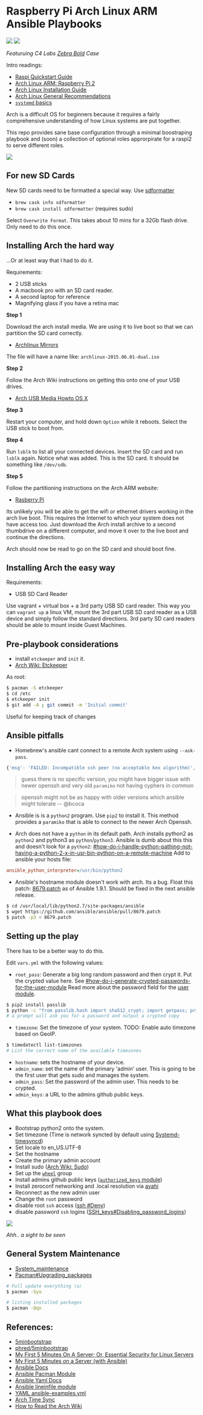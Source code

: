 # Raspberry Pi Arch Linux ARM Ansible Playbooks

![](img/raspi1.jpg)
![](img/raspi2.jpg)

*Featuruing C4 Labs [Zebra Bold](http://www.amazon.com/Zebra-Bold-case-Raspberry-Black/dp/B00UFEBYNS) Case*

Intro readings:

- [Raspi Quickstart Guide](http://raspberrypi.org/qsg)
- [Arch Linux ARM: Raspberry Pi 2](http://archlinuxarm.org/platforms/armv7/broadcom/raspberry-pi-2)
- [Arch Linux Installation Guide](https://wiki.archlinux.org/index.php/Installation_guide)
- [Arch Linux General Recommendations](https://wiki.archlinux.org/index.php/General_recommendations)
- [`systemd` basics](https://wiki.archlinux.org/index.php/Systemd#Basic_systemctl_usage)

Arch is a difficult OS for beginners because it requires a fairly comprehensive understanding of how Linux systems are put together.

This repo provides sane base configuration through a minimal boostraping playbook and (soon) a collection of optional roles approrpirate for a raspi2 to serve different roles.

![](img/ohyes.gif)

## For new SD Cards

New SD cards need to be formatted a special way.  Use [sdformatter](https://www.sdcard.org/downloads/formatter_4/)

- `brew cask info sdformatter`
- `brew cask install sdformatter` (requires sudo)

Select `Overwrite Format`.  This takes about 10 mins for a 32Gb flash drive.  Only need to do this once.

## Installing Arch the hard way

...Or at least way that I had to do it.

Requirements:

- 2 USB sticks
- A macbook pro with an SD card reader.
- A second laptop for reference
- Magnifying glass if you have a retina mac


**Step 1**

Download the arch install media.  We are using it to live boot so that we can partition the SD card correctly.

- [Archlinux Mirrors](https://www.archlinux.org/download/)

The file will have a name like: `archlinux-2015.06.01-dual.iso`

**Step 2**

Follow the Arch Wiki instructions on getting this onto one of your USB drives.

- [Arch USB Media Howto OS X](https://wiki.archlinux.org/index.php/USB_flash_installation_media#In_Mac_OS_X)

**Step 3**

Restart your computer, and hold down `Option` while it reboots.  Select the USB stick to boot from.

**Step 4**

Run `lsblk` to list all your connected devices.  Insert the SD card and run `lsblk` again.  Notice what was added.  This is the SD card.  It should be something like `/dev/sdb`.

**Step 5**

Follow the partitioning instructions on the Arch ARM website:

- [Rasberry Pi](http://archlinuxarm.org/platforms/armv7/broadcom/raspberry-pi-2)

Its unlikely you will be able to get the wifi or ethernet drivers working in the arch live boot.  This requires the Internet to which your system does not have access too.  Just download the Arch install archive to a second thumbdrive on a different computer, and move it over to the live boot and continue the directions.

Arch should now be read to go on the SD card and should boot fine.

## Installing Arch the easy way

Requirements:

- USB SD Card Reader

Use vagrant + virtual box + a 3rd party USB SD card reader. This way you can `vagrant up` a linux VM, mount the 3rd part USB SD card reader as a USB device and simply follow the standard directions.  3rd party SD card readers should be able to mount inside Guest Machines.

## Pre-playbook considerations

- install `etckeeper` and `init` it.
- [Arch Wiki: Etckeeper](https://wiki.archlinux.org/index.php/Etckeeper)

As root:

```sh
$ pacman -S etckeeper
$ cd /etc
$ etckeeper init
$ git add -A ; git commit -m 'Initial commit'
```

Useful for keeping track of changes

## Ansible pitfalls

- Homebrew's ansible cant connect to a remote Arch system using `--ask-pass`.

```js
{'msg': 'FAILED: Incompatible ssh peer (no acceptable kex algorithm)', 'failed': True}
```

> guess there is no specific version, you might have bigger issue with newer openssh and very old `paramiko` not having cyphers in common

> openssh might not be as happy with older versions which ansible might tolerate -- @bcoca

- Ansible is is a `python2` program.  Use `pip2` to install it.  This method provides a `paramiko` that is able to connect to the newer Arch Openssh.

- Arch does not have a `python` in its default path.  Arch installs python2 as `python2` and python3 as `python`/`python3`.  Ansible is dumb about this this and doesn't look for a `python2`:  [#how-do-i-handle-python-pathing-not-having-a-python-2-x-in-usr-bin-python-on-a-remote-machine](http://docs.ansible.com/faq.html#how-do-i-handle-python-pathing-not-having-a-python-2-x-in-usr-bin-python-on-a-remote-machine) Add to ansible your hosts file:

```ini
ansible_python_interpreter=/usr/bin/python2
```

- Ansible's hostname module doesn't work with arch.  Its a bug.  Float this patch: [8679.patch](https://github.com/ansible/ansible/pull/8679.patch) as of Ansible 1.9.1.  Should be fixed in the next ansible release.

```sh
$ cd /usr/local/lib/python2.7/site-packages/ansible
$ wget https://github.com/ansible/ansible/pull/8679.patch
$ patch -p3 < 8679.patch
```

## Setting up the play

There has to be a better way to do this.

Edit `vars.yml` with the following values:

- `root_pass`: Generate a big long random password and then crypt it.  Put the crypted value here. See [#how-do-i-generate-crypted-passwords-for-the-user-module](http://docs.ansible.com/faq.html#how-do-i-generate-crypted-passwords-for-the-user-module)  Read more about the password field for the [user module](http://docs.ansible.com/user_module.html).

```sh
$ pip2 install passlib
$ python -c "from passlib.hash import sha512_crypt; import getpass; print sha512_crypt.encrypt(getpass.getpass())"
# a prompt will ask you for a password and output a crypted copy
```

- `timezone`: Set the timezone of your system. TODO: Enable auto timezone based on GeoIP.

```sh
$ timedatectl list-timezones
# List the correct name of the available timezones
```

- `hostname`: sets the hostname of your device.
- `admin_name`: set the name of the primary 'admin' user.  This is going to be the first user that gets sudo and manages the system.
- `admin_pass`: Set the password of the admin user.  This needs to be crypted.
- `admin_keys`: a URL to the admins github public keys.


## What this playbook does

- Bootstrap python2 onto the system.
- Set timezone
  (Time is network syncted by default using [Systemd-timesyncd](https://wiki.archlinux.org/index.php/Systemd-timesyncd))
- Set locale to en_US.UTF-8
- Set the hostname
- Create the primary admin account
- Install sudo ([Arch Wiki: Sudo](https://wiki.archlinux.org/index.php/Sudo))
- Set up the [`wheel`](https://en.wikipedia.org/wiki/Wheel_(Unix_term)) group
- Install admins github public keys ([`authorized_keys` module](http://docs.ansible.com/authorized_key_module.html))
- Install zeroconf networking and .local resolution via [avahi](https://wiki.archlinux.org/index.php/Avahi)
- Reconnect as the new admin user
- Change the `root` password
- disable root `ssh` access ([ssh #Deny](https://wiki.archlinux.org/index.php/Secure_Shell#Deny))
- disable password `ssh` logins ([SSH_keys#Disabling_password_logins](https://wiki.archlinux.org/index.php/SSH_keys#Disabling_password_logins))

![](img/htop.png)

*Ahh.. a sight to be seen*

## General System Maintenance

- [System_maintenance](https://wiki.archlinux.org/index.php/System_maintenance)
- [Pacman#Upgrading_packages](https://wiki.archlinux.org/index.php/Pacman#Upgrading_packages)

```sh
# Full update everything \o/
$ pacman -Syu
```

```sh
# listing installed packages
$ pacman -Qqn
```

## References:

- [5minbootstrap](https://github.com/phred/5minbootstrap/blob/master/bootstrap.yml)
- [phred/5minbootstrap](https://github.com/phred/5minbootstrap)
- [My First 5 Minutes On A Server; Or, Essential Security for Linux Servers](http://plusbryan.com/my-first-5-minutes-on-a-server-or-essential-security-for-linux-servers)
- [My First 5 Minutes on a Server (with Ansible)](http://practicalops.com/my-first-5-minutes-on-a-server-with-ansible.html)
- [Ansible Docs](http://docs.ansible.com/playbooks.html)
- [Ansible Pacman Module](http://docs.ansible.com/pacman_module.html)
- [Ansible Yaml Docs](http://docs.ansible.com/YAMLSyntax.html)
- [Ansible lineinfile module](http://docs.ansible.com/lineinfile_module.html)
- [YAML ansible-examples.yml](https://gist.github.com/bcomnes/668938bbacd8f3623957)
- [Arch Time Sync](https://wiki.archlinux.org/index.php/Time#Time_synchronization)
- [How to Read the Arch Wiki](https://wiki.archlinux.org/index.php/Help:Reading)
